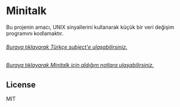 # Minitalk
Bu projenin amacı, UNIX sinyallerini kullanarak küçük bir veri değişim programını kodlamaktır.

###### [Buraya tıklayarak Türkçe subject'e ulaşabilirsiniz.](https://github.com/ecanci42/Minitalk/blob/main/Useful/minitalk.tr.subject.pdf)


###### [Buraya tıklayarak Minitalk için aldığım notlara ulaşabilirsiniz.](https://github.com/ecanci42/Minitalk/blob/main/Useful/M%C4%B0N%C4%B0TALK_NOTLAR.docx)

## License
MIT